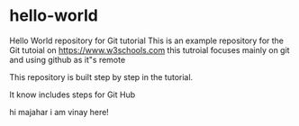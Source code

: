 # hello-world
Hello World repository for Git tutorial
This is an example repository for the Git tutoial on https://www.w3schools.com
this tutroial focuses mainly on git and using github as it"s remote

This repository is built step by step in the tutorial.

It know includes steps for Git Hub

hi majahar i am vinay here!
